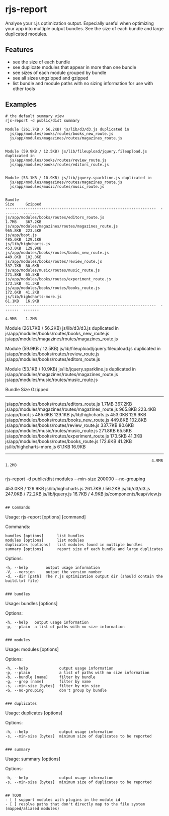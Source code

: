 # rjs-report

Analyse your r.js optimization output. Especially useful when optimizing your app into multiple output bundles. See the size of each bundle and large duplicated modules.

## Features

* see the size of each bundle
* see duplicate modules that appear in more than one bundle
* see sizes of each module grouped by bundle
* see all sizes ungzipped and gzipped
* list bundle and module paths with no sizing information for use with other tools

## Examples

```
# the default summary view
rjs-report -d public/dist summary

Module (261.7KB / 56.2KB) js/lib/d3/d3.js duplicated in
  js/app/modules/books/routes/books_new_route.js
  js/app/modules/magazines/routes/magazines_route.js


Module (59.9KB / 12.5KB) js/lib/fileupload/jquery.fileupload.js duplicated in
  js/app/modules/books/routes/review_route.js
  js/app/modules/books/routes/editors_route.js


Module (53.1KB / 10.9KB) js/lib/jquery.sparkline.js duplicated in
  js/app/modules/magazines/routes/magazines_route.js
  js/app/modules/music/routes/music_route.js


Bundle                                                               Size     Gzipped
-------------------------------------------------------------------  -------  -------
js/app/modules/books/routes/editors_route.js                         1.7MB    367.2KB
js/app/modules/magazines/routes/magazines_route.js                   965.8KB  223.4KB
js/app/boot.js                                                       485.6KB  129.1KB
js/lib/highcharts.js                                                 453.0KB  129.9KB
js/app/modules/books/routes/books_new_route.js                       449.8KB  102.8KB
js/app/modules/books/routes/review_route.js                          337.7KB  80.6KB
js/app/modules/music/routes/music_route.js                           271.8KB  65.5KB
js/app/modules/books/routes/experiment_route.js                      173.5KB  41.3KB
js/app/modules/books/routes/books_route.js                           172.6KB  41.2KB
js/lib/highcharts-more.js                                            61.1KB   16.9KB
-------------------------------------------------------------------  -------  -------
                                                                     4.9MB    1.2MB
```

Module (261.7KB / 56.2KB) js/lib/d3/d3.js duplicated in
  js/app/modules/books/routes/books_new_route.js
  js/app/modules/magazines/routes/magazines_route.js


Module (59.9KB / 12.5KB) js/lib/fileupload/jquery.fileupload.js duplicated in
  js/app/modules/books/routes/review_route.js
  js/app/modules/books/routes/editors_route.js


Module (53.1KB / 10.9KB) js/lib/jquery.sparkline.js duplicated in
  js/app/modules/magazines/routes/magazines_route.js
  js/app/modules/music/routes/music_route.js


Bundle                                                               Size     Gzipped
-------------------------------------------------------------------  -------  -------
js/app/modules/books/routes/editors_route.js                         1.7MB    367.2KB
js/app/modules/magazines/routes/magazines_route.js                   965.8KB  223.4KB
js/app/boot.js                                                       485.6KB  129.1KB
js/lib/highcharts.js                                                 453.0KB  129.9KB
js/app/modules/books/routes/books_new_route.js                       449.8KB  102.8KB
js/app/modules/books/routes/review_route.js                          337.7KB  80.6KB
js/app/modules/music/routes/music_route.js                           271.8KB  65.5KB
js/app/modules/books/routes/experiment_route.js                      173.5KB  41.3KB
js/app/modules/books/routes/books_route.js                           172.6KB  41.2KB
js/lib/highcharts-more.js                                            61.1KB   16.9KB
-------------------------------------------------------------------  -------  -------
                                                                     4.9MB    1.2MB
```

```
rjs-report -d public/dist modules --min-size 200000 --no-grouping

453.0KB / 129.9KB js/lib/highcharts.js
261.7KB / 56.2KB js/lib/d3/d3.js
247.0KB / 72.2KB js/lib/jquery.js
16.7KB / 4.9KB js/components/leap/view.js
```

## Commands

```
  Usage: rjs-report [options] [command]

  Commands:

    bundles [options]      list bundles
    modules [options]      list modules
    duplicates [options]   list modules found in multiple bundles
    summary [options]      report size of each bundle and large duplicates

  Options:

    -h, --help        output usage information
    -V, --version     output the version number
    -d, --dir [path]  The r.js optimization output dir (should contain the build.txt file)
```

### bundles

```
  Usage: bundles [options]

  Options:

    -h, --help   output usage information
    -p, --plain  a list of paths with no size information
```

### modules

```
  Usage: modules [options]

  Options:

    -h, --help              output usage information
    -p, --plain             a list of paths with no size information
    -b, --bundle [name]     filter by bundle
    -g, --grep [name]       filter by name
    -s, --min-size [bytes]  filter by min size
    -G, --no-grouping       don't group by bundle
```

### duplicates

```
  Usage: duplicates [options]

  Options:

    -h, --help              output usage information
    -s, --min-size [bytes]  minimum size of duplicates to be reported
```

### summary

```
  Usage: summary [options]

  Options:

    -h, --help              output usage information
    -s, --min-size [bytes]  minimum size of duplicates to be reported
```

## TODO
- [ ] support modules with plugins in the module id
- [ ] resolve paths that don't directly map to the file system (mapped/aliased modules)